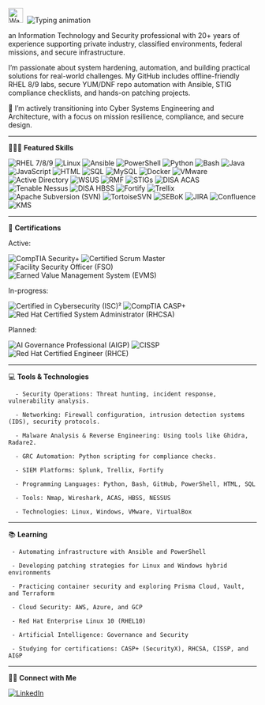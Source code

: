 <p align="left">
  <img src="https://media.giphy.com/media/hvRJCLFzcasrR4ia7z/giphy.gif" width="30px" alt="Waving Hand">&nbsp;
  <img src="https://readme-typing-svg.demolab.com?font=Fira+Code&size=24&pause=1000&color=7F56D9&center=false&vCenter=true&width=450&lines=Hello+there%2C+I'm+Cleola" alt="Typing animation" />
</p>

an Information Technology and Security professional with 20+ years of experience supporting private industry, classified environments, federal missions, and secure infrastructure.

I’m passionate about system hardening, automation, and building practical solutions for real-world challenges. My GitHub includes offline-friendly RHEL 8/9 labs, secure YUM/DNF repo automation with Ansible, STIG compliance checklists, and hands-on patching projects.



🚀 I’m actively transitioning into Cyber Systems Engineering and Architecture, with a focus on mission resilience, compliance, and secure design.

---
 
👩🏽‍💻 **Featured Skills**

![RHEL 7/8/9](https://img.shields.io/badge/RHEL%207%2F8%2F9-E00?style=for-the-badge&logo=redhat&logoColor=white)
![Linux](https://img.shields.io/badge/Linux-FCC624?style=for-the-badge&logo=linux&logoColor=black)
![Ansible](https://img.shields.io/badge/Ansible-EE0000?style=for-the-badge&logo=ansible&logoColor=white)
![PowerShell](https://img.shields.io/badge/PowerShell-5391FE?style=for-the-badge&logo=powershell&logoColor=white)
![Python](https://img.shields.io/badge/Python-3776AB?style=for-the-badge&logo=python&logoColor=white)
![Bash](https://img.shields.io/badge/Bash-4EAA25?style=for-the-badge&logo=gnubash&logoColor=white)
![Java](https://img.shields.io/badge/Java-007396?style=for-the-badge&logo=openjdk&logoColor=white)
![JavaScript](https://img.shields.io/badge/JavaScript-F7DF1E?style=for-the-badge&logo=javascript&logoColor=black)
![HTML](https://img.shields.io/badge/HTML5-E34F26?style=for-the-badge&logo=html5&logoColor=white)
![SQL](https://img.shields.io/badge/SQL-4479A1?style=for-the-badge&logo=databricks&logoColor=white)
![MySQL](https://img.shields.io/badge/MySQL-4479A1?style=for-the-badge&logo=mysql&logoColor=white)
![Docker](https://img.shields.io/badge/Docker-2496ED?style=for-the-badge&logo=docker&logoColor=white)
![VMware](https://img.shields.io/badge/VMware-607078?style=for-the-badge&logo=vmware&logoColor=white)
![Active Directory](https://img.shields.io/badge/Active%20Directory-0078D4?style=for-the-badge&logo=windows&logoColor=white)
![WSUS](https://img.shields.io/badge/WSUS-0078D4?style=for-the-badge&logo=windows&logoColor=white)
![RMF](https://img.shields.io/badge/RMF%20(NIST)-005A9C?style=for-the-badge&logo=nist&logoColor=white)
![STIGs](https://img.shields.io/badge/STIGs-Compliance-brightgreen?style=for-the-badge&logo=checkmarx&logoColor=white)
![DISA ACAS](https://img.shields.io/badge/DISA%20ACAS-NetworkScan-blue?style=for-the-badge&logo=nessus&logoColor=white)
![Tenable Nessus](https://img.shields.io/badge/Tenable%20Nessus-007C91?style=for-the-badge&logo=tenable&logoColor=white)
![DISA HBSS](https://img.shields.io/badge/DISA%20HBSS-HostSecurity-brightgreen?style=for-the-badge&logo=mcafee&logoColor=white)
![Fortify](https://img.shields.io/badge/Fortify-StaticScan-blue?style=for-the-badge&logo=fortinet&logoColor=white)
![Trellix](https://img.shields.io/badge/Trellix-CyberDefense-5E5E5E?style=for-the-badge&logo=trello&logoColor=white)
![Apache Subversion (SVN)](https://img.shields.io/badge/Apache%20SVN-809CC9?style=for-the-badge&logo=apache&logoColor=white)
![TortoiseSVN](https://img.shields.io/badge/TortoiseSVN-VersionControl-4C9ED9?style=for-the-badge&logo=subversion&logoColor=white)
![SEBoK](https://img.shields.io/badge/Systems%20Engineering%20Body%20of%20Knowledge%20(SEBoK)-orange?style=for-the-badge&logo=readthedocs&logoColor=white)
![JIRA](https://img.shields.io/badge/JIRA-0052CC?style=for-the-badge&logo=jira&logoColor=white)
![Confluence](https://img.shields.io/badge/Confluence-172B4D?style=for-the-badge&logo=confluence&logoColor=white)
![KMS](https://img.shields.io/badge/KMS%20Host-Configuration-grey?style=for-the-badge&logo=microsoft&logoColor=white)


---


💼 **Certifications**   

Active:

![CompTIA Security+](https://img.shields.io/badge/CompTIA%20Security%2B-CE-red?style=for-the-badge&logo=comptia&logoColor=white)
![Certified Scrum Master](https://img.shields.io/badge/Scrum%20Master-CSM-brightgreen?style=for-the-badge&logo=scrumalliance&logoColor=white)
![Facility Security Officer (FSO)](https://img.shields.io/badge/Facility%20Security%20Officer%20(FSO)-Possessing-003087?style=for-the-badge&logo=unitedstatesdepartmentofdefense&logoColor=white)
![Earned Value Management System (EVMS)](https://img.shields.io/badge/Earned%20Value%20Management%20System%20(EVMS)-6A1B9A?style=for-the-badge&logo=chartdotjs&logoColor=white)


In-progress:

![Certified in Cybersecurity (ISC)²](https://img.shields.io/badge/ISC²%20Certified%20in%20Cybersecurity-informational?style=for-the-badge&logo=isc2&logoColor=white)
![CompTIA CASP+](https://img.shields.io/badge/CompTIA%20CASP%2B%20(Security%20X)-red?style=for-the-badge&logo=comptia&logoColor=white)
![Red Hat Certified System Administrator (RHCSA)](https://img.shields.io/badge/Red%20Hat%20Certified%20System%20Administrator%20(RHCSA)-EE0000?style=for-the-badge&logo=redhat&logoColor=white)


Planned:

![AI Governance Professional (AIGP)](https://img.shields.io/badge/AI%20Governance%20Professional%20(AIGP)-yellow?style=for-the-badge&logo=openai&logoColor=black)
![CISSP](https://img.shields.io/badge/CISSP-004B50?style=for-the-badge&logo=isc2&logoColor=white)
![Red Hat Certified Engineer (RHCE)](https://img.shields.io/badge/Red%20Hat%20Certified%20Engineer%20(RHCE)-EE0000?style=for-the-badge&logo=redhat&logoColor=white)


---

💻 **Tools & Technologies**


      - Security Operations: Threat hunting, incident response, vulnerability analysis.

      - Networking: Firewall configuration, intrusion detection systems (IDS), security protocols.

      - Malware Analysis & Reverse Engineering: Using tools like Ghidra, Radare2.

      - GRC Automation: Python scripting for compliance checks.

      - SIEM Platforms: Splunk, Trellix, Fortify

      - Programming Languages: Python, Bash, GitHub, PowerShell, HTML, SQL

      - Tools: Nmap, Wireshark, ACAS, HBSS, NESSUS

      - Technologies: Linux, Windows, VMware, VirtualBox

---       


📚 **Learning**

     - Automating infrastructure with Ansible and PowerShell

     - Developing patching strategies for Linux and Windows hybrid environments

     - Practicing container security and exploring Prisma Cloud, Vault, and Terraform

     - Cloud Security: AWS, Azure, and GCP

     - Red Hat Enterprise Linux 10 (RHEL10)
      
     - Artificial Intelligence: Governance and Security

     - Studying for certifications: CASP+ (SecurityX), RHCSA, CISSP, and AIGP

---


🤝🏾 **Connect with Me**  



[![LinkedIn](https://img.shields.io/badge/LinkedIn-0077B5?style=for-the-badge&logo=linkedin&logoColor=white)](https://www.linkedin.com/in/cleola-bostic/)


<!--
**cbostic25/cbostic25** is a ✨ _special_ ✨ repository because its `README.md` (this file) appears on your GitHub profile.


